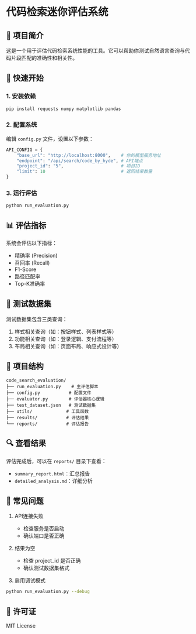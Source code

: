 # 代码检索迷你评估系统

## 📖 项目简介
这是一个用于评估代码检索系统性能的工具。它可以帮助你测试自然语言查询与代码片段匹配的准确性和相关性。

## 🚀 快速开始

### 1. 安装依赖
```bash
pip install requests numpy matplotlib pandas
```

### 2. 配置系统
编辑 `config.py` 文件，设置以下参数：
```python
API_CONFIG = {
    "base_url": "http://localhost:8000",    # 你的模型服务地址
    "endpoint": "/api/search/code_by_hyde", # API端点
    "project_id": "5",                      # 项目ID
    "limit": 10                             # 返回结果数量
}
```

### 3. 运行评估
```bash
python run_evaluation.py
```

## 📊 评估指标

系统会评估以下指标：
- 精确率 (Precision)
- 召回率 (Recall)
- F1-Score
- 路径匹配率
- Top-K准确率

## 📝 测试数据集

测试数据集包含三类查询：
1. 样式相关查询（如：按钮样式、列表样式等）
2. 功能相关查询（如：登录逻辑、支付流程等）
3. 布局相关查询（如：页面布局、响应式设计等）

## 📁 项目结构
```
code_search_evaluation/
├── run_evaluation.py    # 主评估脚本
├── config.py           # 配置文件
├── evaluator.py        # 评估器核心逻辑
├── test_dataset.json   # 测试数据集
├── utils/             # 工具函数
├── results/           # 评估结果
└── reports/           # 评估报告
```

## 🔍 查看结果
评估完成后，可以在 `reports/` 目录下查看：
- `summary_report.html`：汇总报告
- `detailed_analysis.md`：详细分析

## 🐛 常见问题

1. API连接失败
   - 检查服务是否启动
   - 确认端口是否正确

2. 结果为空
   - 检查 project_id 是否正确
   - 确认测试数据集格式

3. 启用调试模式
```bash
python run_evaluation.py --debug
```

## 📜 许可证
MIT License 